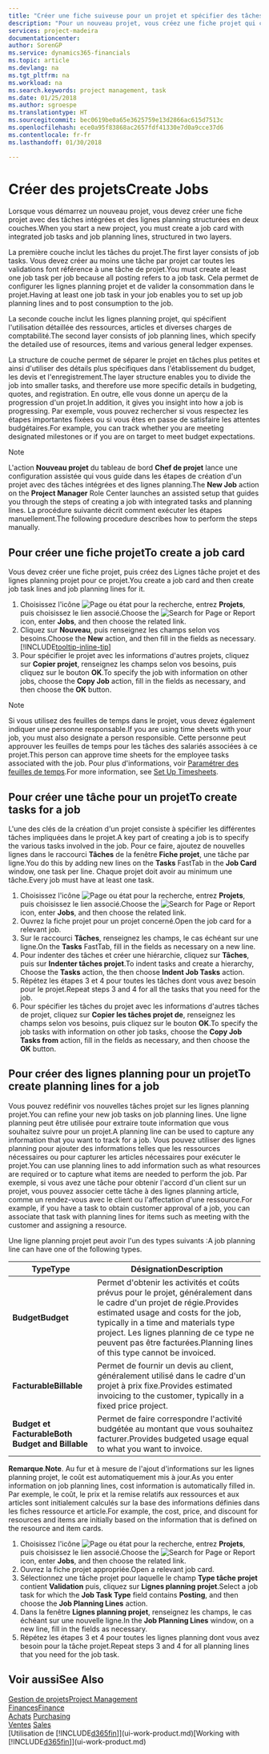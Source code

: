 ```yaml
---
title: "Créer une fiche suiveuse pour un projet et spécifier des tâches| Microsoft Docs"
description: "Pour un nouveau projet, vous créez une fiche projet qui contient les tâches projet et les lignes planning, pour vous aider à gérer la progression et les budgets."
services: project-madeira
documentationcenter: 
author: SorenGP
ms.service: dynamics365-financials
ms.topic: article
ms.devlang: na
ms.tgt_pltfrm: na
ms.workload: na
ms.search.keywords: project management, task
ms.date: 01/25/2018
ms.author: sgroespe
ms.translationtype: HT
ms.sourcegitcommit: bec0619be0a65e3625759e13d2866ac615d7513c
ms.openlocfilehash: ece0a95f83868ac2657fdf41330e7d0a9cce37d6
ms.contentlocale: fr-fr
ms.lasthandoff: 01/30/2018

---
```

# <a name="create-jobs"></a><span data-ttu-id="03d2b-103">Créer des projets</span><span class="sxs-lookup"><span data-stu-id="03d2b-103">Create Jobs</span></span>
<span data-ttu-id="03d2b-104">Lorsque vous démarrez un nouveau projet, vous devez créer une fiche projet avec des tâches intégrées et des lignes planning structurées en deux couches.</span><span class="sxs-lookup"><span data-stu-id="03d2b-104">When you start a new project, you must create a job card with integrated job tasks and job planning lines, structured in two layers.</span></span>  

<span data-ttu-id="03d2b-105">La première couche inclut les tâches du projet.</span><span class="sxs-lookup"><span data-stu-id="03d2b-105">The first layer consists of job tasks.</span></span> <span data-ttu-id="03d2b-106">Vous devez créer au moins une tâche par projet car toutes les validations font référence à une tâche de projet.</span><span class="sxs-lookup"><span data-stu-id="03d2b-106">You must create at least one job task per job because all posting refers to a job task.</span></span> <span data-ttu-id="03d2b-107">Cela permet de configurer les lignes planning projet et de valider la consommation dans le projet.</span><span class="sxs-lookup"><span data-stu-id="03d2b-107">Having at least one job task in your job enables you to set up job planning lines and to post consumption to the job.</span></span>

<span data-ttu-id="03d2b-108">La seconde couche inclut les lignes planning projet, qui spécifient l'utilisation détaillée des ressources, articles et diverses charges de comptabilité.</span><span class="sxs-lookup"><span data-stu-id="03d2b-108">The second layer consists of job planning lines, which specify the detailed use of resources, items and various general ledger expenses.</span></span>

<span data-ttu-id="03d2b-109">La structure de couche permet de séparer le projet en tâches plus petites et ainsi d'utiliser des détails plus spécifiques dans l'établissement du budget, les devis et l'enregistrement.</span><span class="sxs-lookup"><span data-stu-id="03d2b-109">The layer structure enables you to divide the job into smaller tasks, and therefore use more specific details in budgeting, quotes, and registration.</span></span> <span data-ttu-id="03d2b-110">En outre, elle vous donne un aperçu de la progression d'un projet.</span><span class="sxs-lookup"><span data-stu-id="03d2b-110">In addition, it gives you insight into how a job is progressing.</span></span> <span data-ttu-id="03d2b-111">Par exemple, vous pouvez rechercher si vous respectez les étapes importantes fixées ou si vous êtes en passe de satisfaire les attentes budgétaires.</span><span class="sxs-lookup"><span data-stu-id="03d2b-111">For example, you can track whether you are meeting designated milestones or if you are on target to meet budget expectations.</span></span>

> [!NOTE]  
>   <span data-ttu-id="03d2b-112">L'action **Nouveau projet** du tableau de bord **Chef de projet** lance une configuration assistée qui vous guide dans les étapes de création d'un projet avec des tâches intégrées et des lignes planning.</span><span class="sxs-lookup"><span data-stu-id="03d2b-112">The **New Job** action on the **Project Manager** Role Center launches an assisted setup that guides you through the steps of creating a job with integrated tasks and planning lines.</span></span> <span data-ttu-id="03d2b-113">La procédure suivante décrit comment exécuter les étapes manuellement.</span><span class="sxs-lookup"><span data-stu-id="03d2b-113">The following procedure describes how to perform the steps manually.</span></span>

## <a name="to-create-a-job-card"></a><span data-ttu-id="03d2b-114">Pour créer une fiche projet</span><span class="sxs-lookup"><span data-stu-id="03d2b-114">To create a job card</span></span>
<span data-ttu-id="03d2b-115">Vous devez créer une fiche projet, puis créez des Lignes tâche projet et des lignes planning projet pour ce projet.</span><span class="sxs-lookup"><span data-stu-id="03d2b-115">You create a job card and then create job task lines and job planning lines for it.</span></span>

1. <span data-ttu-id="03d2b-116">Choisissez l'icône ![Page ou état pour la recherche](media/ui-search/search_small.png "Page ou état pour la recherche"), entrez **Projets**, puis choisissez le lien associé.</span><span class="sxs-lookup"><span data-stu-id="03d2b-116">Choose the ![Search for Page or Report](media/ui-search/search_small.png "Search for Page or Report icon") icon, enter **Jobs**, and then choose the related link.</span></span>  
2. <span data-ttu-id="03d2b-117">Cliquez sur **Nouveau**, puis renseignez les champs selon vos besoins.</span><span class="sxs-lookup"><span data-stu-id="03d2b-117">Choose the **New** action, and then fill in the fields as necessary.</span></span> [!INCLUDE[tooltip-inline-tip](includes/tooltip-inline-tip_md.md)]
3. <span data-ttu-id="03d2b-118">Pour spécifier le projet avec les informations d'autres projets, cliquez sur **Copier projet**, renseignez les champs selon vos besoins, puis cliquez sur le bouton **OK**.</span><span class="sxs-lookup"><span data-stu-id="03d2b-118">To specify the job with information on other jobs, choose the **Copy Job** action, fill in the fields as necessary, and then choose the **OK** button.</span></span>

> [!NOTE]  
>   <span data-ttu-id="03d2b-119">Si vous utilisez des feuilles de temps dans le projet, vous devez également indiquer une personne responsable.</span><span class="sxs-lookup"><span data-stu-id="03d2b-119">If you are using time sheets with your job, you must also designate a person responsible.</span></span> <span data-ttu-id="03d2b-120">Cette personne peut approuver les feuilles de temps pour les tâches des salariés associées à ce projet.</span><span class="sxs-lookup"><span data-stu-id="03d2b-120">This person can approve time sheets for the employee tasks associated with the job.</span></span> <span data-ttu-id="03d2b-121">Pour plus d'informations, voir [Paramétrer des feuilles de temps](projects-how-setup-time-sheets.md).</span><span class="sxs-lookup"><span data-stu-id="03d2b-121">For more information, see [Set Up Timesheets](projects-how-setup-time-sheets.md).</span></span>

## <a name="to-create-tasks-for-a-job"></a><span data-ttu-id="03d2b-122">Pour créer une tâche pour un projet</span><span class="sxs-lookup"><span data-stu-id="03d2b-122">To create tasks for a job</span></span>
<span data-ttu-id="03d2b-123">L'une des clés de la création d'un projet consiste à spécifier les différentes tâches impliquées dans le projet.</span><span class="sxs-lookup"><span data-stu-id="03d2b-123">A key part of creating a job is to specify the various tasks involved in the job.</span></span> <span data-ttu-id="03d2b-124">Pour ce faire, ajoutez de nouvelles lignes dans le raccourci **Tâches** de la fenêtre **Fiche projet**, une tâche par ligne.</span><span class="sxs-lookup"><span data-stu-id="03d2b-124">You do this by adding new lines on the **Tasks** FastTab in the **Job Card** window, one task per line.</span></span> <span data-ttu-id="03d2b-125">Chaque projet doit avoir au minimum une tâche.</span><span class="sxs-lookup"><span data-stu-id="03d2b-125">Every job must have at least one task.</span></span>

1. <span data-ttu-id="03d2b-126">Choisissez l'icône ![Page ou état pour la recherche](media/ui-search/search_small.png "Page ou état pour la recherche"), entrez **Projets**, puis choisissez le lien associé.</span><span class="sxs-lookup"><span data-stu-id="03d2b-126">Choose the ![Search for Page or Report](media/ui-search/search_small.png "Search for Page or Report icon") icon, enter **Jobs**, and then choose the related link.</span></span>
2. <span data-ttu-id="03d2b-127">Ouvrez la fiche projet pour un projet concerné.</span><span class="sxs-lookup"><span data-stu-id="03d2b-127">Open the job card for a relevant job.</span></span>
3. <span data-ttu-id="03d2b-128">Sur le raccourci **Tâches**, renseignez les champs, le cas échéant sur une ligne.</span><span class="sxs-lookup"><span data-stu-id="03d2b-128">On the **Tasks** FastTab, fill in the fields as necessary on a new line.</span></span>
4. <span data-ttu-id="03d2b-129">Pour indenter des tâches et créer une hiérarchie, cliquez sur **Tâches**, puis sur **Indenter tâches projet**.</span><span class="sxs-lookup"><span data-stu-id="03d2b-129">To indent tasks and create a hierarchy, Choose the **Tasks** action, the then choose **Indent Job Tasks** action.</span></span>
5. <span data-ttu-id="03d2b-130">Répétez les étapes 3 et 4 pour toutes les tâches dont vous avez besoin pour le projet.</span><span class="sxs-lookup"><span data-stu-id="03d2b-130">Repeat steps 3 and 4 for all the tasks that you need for the job.</span></span>
6. <span data-ttu-id="03d2b-131">Pour spécifier les tâches du projet avec les informations d'autres tâches de projet, cliquez sur **Copier les tâches projet de**, renseignez les champs selon vos besoins, puis cliquez sur le bouton **OK**.</span><span class="sxs-lookup"><span data-stu-id="03d2b-131">To specify the job tasks with information on other job tasks, choose the **Copy Job Tasks from** action, fill in the fields as necessary, and then choose the **OK** button.</span></span>

## <a name="to-create-planning-lines-for-a-job"></a><span data-ttu-id="03d2b-132">Pour créer des lignes planning pour un projet</span><span class="sxs-lookup"><span data-stu-id="03d2b-132">To create planning lines for a job</span></span>
<span data-ttu-id="03d2b-133">Vous pouvez redéfinir vos nouvelles tâches projet sur les lignes planning projet.</span><span class="sxs-lookup"><span data-stu-id="03d2b-133">You can refine your new job tasks on job planning lines.</span></span> <span data-ttu-id="03d2b-134">Une ligne planning peut être utilisée pour extraire toute information que vous souhaitez suivre pour un projet.</span><span class="sxs-lookup"><span data-stu-id="03d2b-134">A planning line can be used to capture any information that you want to track for a job.</span></span> <span data-ttu-id="03d2b-135">Vous pouvez utiliser des lignes planning pour ajouter des informations telles que les ressources nécessaires ou pour capturer les articles nécessaires pour exécuter le projet.</span><span class="sxs-lookup"><span data-stu-id="03d2b-135">You can use planning lines to add information such as what resources are required or to capture what items are needed to perform the job.</span></span> <span data-ttu-id="03d2b-136">Par exemple, si vous avez une tâche pour obtenir l'accord d'un client sur un projet, vous pouvez associer cette tâche à des lignes planning article, comme un rendez-vous avec le client ou l'affectation d'une ressource.</span><span class="sxs-lookup"><span data-stu-id="03d2b-136">For example, if you have a task to obtain customer approval of a job, you can associate that task with planning lines for items such as meeting with the customer and assigning a resource.</span></span>  

<span data-ttu-id="03d2b-137">Une ligne planning projet peut avoir l'un des types suivants :</span><span class="sxs-lookup"><span data-stu-id="03d2b-137">A job planning line can have one of the following types.</span></span>  

| <span data-ttu-id="03d2b-138">Type</span><span class="sxs-lookup"><span data-stu-id="03d2b-138">Type</span></span> | <span data-ttu-id="03d2b-139">Désignation</span><span class="sxs-lookup"><span data-stu-id="03d2b-139">Description</span></span> |
| --- | --- |
| <span data-ttu-id="03d2b-140">**Budget**</span><span class="sxs-lookup"><span data-stu-id="03d2b-140">**Budget**</span></span> |<span data-ttu-id="03d2b-141">Permet d'obtenir les activités et coûts prévus pour le projet, généralement dans le cadre d'un projet de régie.</span><span class="sxs-lookup"><span data-stu-id="03d2b-141">Provides estimated usage and costs for the job, typically in a time and materials type project.</span></span> <span data-ttu-id="03d2b-142">Les lignes planning de ce type ne peuvent pas être facturées.</span><span class="sxs-lookup"><span data-stu-id="03d2b-142">Planning lines of this type cannot be invoiced.</span></span> |
| <span data-ttu-id="03d2b-143">**Facturable**</span><span class="sxs-lookup"><span data-stu-id="03d2b-143">**Billable**</span></span> |<span data-ttu-id="03d2b-144">Permet de fournir un devis au client, généralement utilisé dans le cadre d'un projet à prix fixe.</span><span class="sxs-lookup"><span data-stu-id="03d2b-144">Provides estimated invoicing to the customer, typically in a fixed price project.</span></span> |
| <span data-ttu-id="03d2b-145">**Budget et Facturable**</span><span class="sxs-lookup"><span data-stu-id="03d2b-145">**Both Budget and Billable**</span></span> |<span data-ttu-id="03d2b-146">Permet de faire correspondre l'activité budgétée au montant que vous souhaitez facturer.</span><span class="sxs-lookup"><span data-stu-id="03d2b-146">Provides budgeted usage equal to what you want to invoice.</span></span> |

<span data-ttu-id="03d2b-147">**Remarque**.</span><span class="sxs-lookup"><span data-stu-id="03d2b-147">**Note**.</span></span> <span data-ttu-id="03d2b-148">Au fur et à mesure de l'ajout d'informations sur les lignes planning projet, le coût est automatiquement mis à jour.</span><span class="sxs-lookup"><span data-stu-id="03d2b-148">As you enter information on job planning lines, cost information is automatically filled in.</span></span> <span data-ttu-id="03d2b-149">Par exemple, le coût, le prix et la remise relatifs aux ressources et aux articles sont initialement calculés sur la base des informations définies dans les fiches ressource et article.</span><span class="sxs-lookup"><span data-stu-id="03d2b-149">For example, the cost, price, and discount for resources and items are initially based on the information that is defined on the resource and item cards.</span></span>

1. <span data-ttu-id="03d2b-150">Choisissez l'icône ![Page ou état pour la recherche](media/ui-search/search_small.png "Page ou état pour la recherche"), entrez **Projets**, puis choisissez le lien associé.</span><span class="sxs-lookup"><span data-stu-id="03d2b-150">Choose the ![Search for Page or Report](media/ui-search/search_small.png "Search for Page or Report icon") icon, enter **Jobs**, and then choose the related link.</span></span>
2. <span data-ttu-id="03d2b-151">Ouvrez la fiche projet appropriée.</span><span class="sxs-lookup"><span data-stu-id="03d2b-151">Open a relevant job card.</span></span>
3. <span data-ttu-id="03d2b-152">Sélectionnez une tâche projet pour laquelle le champ **Type tâche projet** contient **Validation** puis, cliquez sur **Lignes planning projet**.</span><span class="sxs-lookup"><span data-stu-id="03d2b-152">Select a job task for which the **Job Task Type** field contains **Posting**, and then choose the **Job Planning Lines** action.</span></span>  
4. <span data-ttu-id="03d2b-153">Dans la fenêtre **Lignes planning projet**, renseignez les champs, le cas échéant sur une nouvelle ligne.</span><span class="sxs-lookup"><span data-stu-id="03d2b-153">In the **Job Planning Lines** window, on a new line, fill in the fields as necessary.</span></span>
5. <span data-ttu-id="03d2b-154">Répétez les étapes 3 et 4 pour toutes les lignes planning dont vous avez besoin pour la tâche projet.</span><span class="sxs-lookup"><span data-stu-id="03d2b-154">Repeat steps 3 and 4 for all planning lines that you need for the job task.</span></span>

## <a name="see-also"></a><span data-ttu-id="03d2b-155">Voir aussi</span><span class="sxs-lookup"><span data-stu-id="03d2b-155">See Also</span></span>
[<span data-ttu-id="03d2b-156">Gestion de projets</span><span class="sxs-lookup"><span data-stu-id="03d2b-156">Project Management</span></span>](projects-manage-projects.md)  
[<span data-ttu-id="03d2b-157">Finances</span><span class="sxs-lookup"><span data-stu-id="03d2b-157">Finance</span></span>](finance.md)  
<span data-ttu-id="03d2b-158">[Achats](purchasing-manage-purchasing.md)       </span><span class="sxs-lookup"><span data-stu-id="03d2b-158">[Purchasing](purchasing-manage-purchasing.md)       </span></span>  
<span data-ttu-id="03d2b-159">[Ventes](sales-manage-sales.md)    </span><span class="sxs-lookup"><span data-stu-id="03d2b-159">[Sales](sales-manage-sales.md)    </span></span>  
<span data-ttu-id="03d2b-160">[Utilisation de [!INCLUDE[d365fin](includes/d365fin_md.md)]](ui-work-product.md)</span><span class="sxs-lookup"><span data-stu-id="03d2b-160">[Working with [!INCLUDE[d365fin](includes/d365fin_md.md)]](ui-work-product.md)</span></span>  

